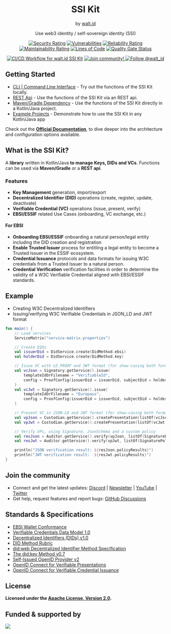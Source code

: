 <div align="center">
 <h1>SSI Kit</h1>
 <span>by </span><a href="https://walt.id">walt.id</a>
 <p>Use web3 identity / self-sovereign identity (SSI)<p>


[![Security Rating](https://sonarcloud.io/api/project_badges/measure?project=walt-id_waltid-ssikit&metric=security_rating)](https://sonarcloud.io/dashboard?id=walt-id_waltid-ssikit)
[![Vulnerabilities](https://sonarcloud.io/api/project_badges/measure?project=walt-id_waltid-ssikit&metric=vulnerabilities)](https://sonarcloud.io/dashboard?id=walt-id_waltid-ssikit)
[![Reliability Rating](https://sonarcloud.io/api/project_badges/measure?project=walt-id_waltid-ssikit&metric=reliability_rating)](https://sonarcloud.io/dashboard?id=walt-id_waltid-ssikit)
[![Maintainability Rating](https://sonarcloud.io/api/project_badges/measure?project=walt-id_waltid-ssikit&metric=sqale_rating)](https://sonarcloud.io/dashboard?id=walt-id_waltid-ssikit)
[![Lines of Code](https://sonarcloud.io/api/project_badges/measure?project=walt-id_waltid-ssikit&metric=ncloc)](https://sonarcloud.io/dashboard?id=walt-id_waltid-ssikit)
[![Quality Gate Status](https://sonarcloud.io/api/project_badges/measure?project=walt-id_waltid-ssikit-examples&metric=alert_status)](https://sonarcloud.io/dashboard?id=walt-id_waltid-ssikit)

[![CI/CD Workflow for walt.id SSI Kit](https://github.com/walt-id/waltid-ssikit/actions/workflows/build.yml/badge.svg?branch=master)](https://github.com/walt-id/waltid-ssikit/actions/workflows/build.yml)
<a href="https://walt.id/community">
<img src="https://img.shields.io/badge/Join-The Community-blue.svg?style=flat" alt="Join community!" />
</a>
<a href="https://twitter.com/intent/follow?screen_name=walt_id">
<img src="https://img.shields.io/twitter/follow/walt_id.svg?label=Follow%20@walt_id" alt="Follow @walt_id" />
</a>


</div>

## Getting Started

- [CLI | Command Line Interface](https://docs.walt.id/v/ssikit/getting-started/cli-command-line-interface) - Try out the functions of the SSI Kit locally.
- [REST Api](https://docs.walt.id/v/ssikit/getting-started/rest-apis) - Use the functions of the SSI Kit via an REST api. 
- [Maven/Gradle Dependency](https://docs.walt.id/v/ssikit/getting-started/dependency-jvm) - Use the functions of the SSI Kit directly in a Kotlin/Java project.
- [Example Projects](https://github.com/walt-id/waltid-ssikit-examples) - Demonstrate how to use the SSI Kit in any Kotlin/Java app

Check out the **[Official Documentation](https://docs.walt.id/v/ssikit)**, to dive deeper into the architecture and configuration options available.


## What is the SSI Kit?

A **library** written in Kotlin/Java **to manage Keys, DIDs and VCs**. Functions can be used via **Maven/Gradle** or a **REST api**.

### Features
- **Key Management** generation, import/export
- **Decentralized Identifier (DID)** operations (create, register, update, deactivate)
- **Verifiable Credential (VC)** operations (issue, present, verify)
- **EBSI/ESSIF** related Use Cases (onboarding, VC exchange, etc.)

#### For EBSI
- **Onboarding EBSI/ESSIF** onboarding a natural person/legal entity including the DID creation and registration
- **Enable Trusted Issuer** process for entitling a legal entity to become a Trusted Issuer in the ESSIF ecosystem.
- **Credential Issuance** protocols and data formats for issuing W3C credentials from a Trusted Issuer to a natural person.
- **Credential Verification** verification facilities in order to determine the validity of a W3C Verifiable Credential aligned with EBSI/ESSIF standards.


## Example

- Creating W3C Decentralized Identifiers 
- Issuing/verifying W3C Verifiable Credentials in JSON_LD and JWT format

```kotlin
fun main() {
    // Load services
    ServiceMatrix("service-matrix.properties")

    // Create DIDs
    val issuerDid = DidService.create(DidMethod.ebsi)
    val holderDid = DidService.create(DidMethod.key)

    // Issue VC with LD_PROOF and JWT format (for show-casing both formats)
    val vcJson = Signatory.getService().issue(
        templateIdOrFilename = "VerifiableId",
        config = ProofConfig(issuerDid = issuerDid, subjectDid = holderDid, proofType = ProofType.LD_PROOF)
    )
    val vcJwt = Signatory.getService().issue(
        templateIdOrFilename = "Europass",
        config = ProofConfig(issuerDid = issuerDid, subjectDid = holderDid, proofType = ProofType.JWT)
    )

    // Present VC in JSON-LD and JWT format (for show-casing both formats)
    val vpJson = Custodian.getService().createPresentation(listOf(vcJson), holderDid)
    val vpJwt = Custodian.getService().createPresentation(listOf(vcJwt), holderDid)

    // Verify VPs, using Signature, JsonSchema and a custom policy
    val resJson = Auditor.getService().verify(vpJson, listOf(SignaturePolicy(), JsonSchemaPolicy()))
    val resJwt = Auditor.getService().verify(vpJwt, listOf(SignaturePolicy(), JsonSchemaPolicy()))

    println("JSON verification result: ${resJson.policyResults}")
    println("JWT verification result:  ${resJwt.policyResults}")
}
```

## Join the community

* Connect and get the latest updates: <a href="https://discord.gg/AW8AgqJthZ">Discord</a> | <a href="https://walt.id/newsletter">Newsletter</a> | <a href="https://www.youtube.com/channel/UCXfOzrv3PIvmur_CmwwmdLA">YouTube</a> | <a href="https://mobile.twitter.com/walt_id" target="_blank">Twitter</a>
* Get help, request features and report bugs: <a href="https://github.com/walt-id/.github/discussions" target="_blank">GitHub Discussions</a>

## Standards & Specifications

- [EBSI Wallet Conformance](https://ec.europa.eu/digital-building-blocks/wikis/display/EBSIDOC/EBSI+Wallet+Conformance+Testing) 
- [Verifiable Credentials Data Model 1.0](https://www.w3.org/TR/vc-data-model/) 
- [Decentralized Identifiers (DIDs) v1.0](https://w3c.github.io/did-core/) 
- [DID Method Rubric](https://w3c.github.io/did-rubric/)
- [did:web Decentralized Identifier Method Specification](https://w3c-ccg.github.io/did-method-web/) 
- [The did:key Method v0.7](https://w3c-ccg.github.io/did-method-key/)
- [Self-Issued OpenID Provider v2](https://openid.net/specs/openid-connect-self-issued-v2-1_0.html)
- [OpenID Connect for Verifiable Presentations](https://openid.net/specs/openid-connect-4-verifiable-presentations-1_0-07.html) 
- [OpenID Connect for Verifiable Credential Issuance](https://openid.net/specs/openid-4-verifiable-credential-issuance-1_0.html) 

## License

**Licensed under the [Apache License, Version 2.0](https://github.com/walt-id/waltid-ssikit/blob/master/LICENSE).**

## Funded & supported by

<a href="https://essif-lab.eu/" target="_blank"><img src="assets/logos-supporter.png"></a>
